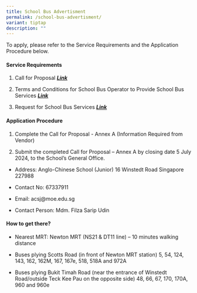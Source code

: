 ```yaml
---
title: School Bus Advertisment
permalink: /school-bus-advertisment/
variant: tiptap
description: ""
---
```

<p>To apply, please refer to the Service Requirements and the Application
Procedure below.</p>
<h4><strong>Service Requirements</strong></h4>
<ol data-tight="true" class="tight">
<li>
<p>Call for Proposal <strong><em><a href="/files/Call_for_Proposals__For_Single_Bus_Service__ACSJ.pdf" rel="noopener noreferrer nofollow" target="_blank">Link</a></em></strong>
</p>
</li>
<li>
<p>Terms and Conditions for School Bus Operator to Provide School Bus Services <strong><em><a href="/files/TC_for_School_Bus_Operator_to_Provide_School_Bus_Services__For_Single_Bus_Service__ACSJ.pdf" rel="noopener noreferrer nofollow" target="_blank">Link</a></em></strong>
</p>
</li>
<li>
<p>Request for School Bus Services <strong><em><a href="/files/Request_for_School_Bus_Service_and_TC_Governing_the_Requests_for_Services___For_Single_Bus_Service__ACSJ.pdf" rel="noopener noreferrer nofollow" target="_blank">Link</a></em></strong>
</p>
</li>
</ol>
<h4><strong>Application Procedure</strong></h4>
<ol data-tight="true" class="tight">
<li>
<p>Complete the Call for Proposal - Annex A (Information Required from Vendor)</p>
</li>
<li>
<p>Submit the completed Call for Proposal – Annex A by closing date 5 July
2024, to the School’s General Office.</p>
</li>
</ol>
<p></p>
<ul data-tight="true" class="tight">
<li>
<p>Address: Anglo-Chinese School (Junior) 16 Winstedt Road Singapore 227988</p>
</li>
<li>
<p>Contact No: 67337911</p>
</li>
<li>
<p>Email:&nbsp;<a rel="noopener noreferrer nofollow" target="_blank">acsj@moe.edu.sg</a>
</p>
</li>
<li>
<p>Contact Person: Mdm. Filza Sarip Udin</p>
</li>
</ul>
<h4><strong>How to get there?</strong></h4>
<ul data-tight="true" class="tight">
<li>
<p>Nearest MRT: Newton MRT (NS21 &amp; DT11 line) – 10 minutes walking distance</p>
</li>
<li>
<p>Buses plying Scotts Road (in front of Newton MRT station) 5, 54, 124,
143, 162, 162M, 167, 167e, 518, 518A and 972A</p>
</li>
<li>
<p>Buses plying Bukit Timah Road (near the entrance of Winstedt Road/outside
Teck Kee Pau on the opposite side) 48, 66, 67, 170, 170A, 960 and 960e</p>
</li>
</ul>
<p></p>